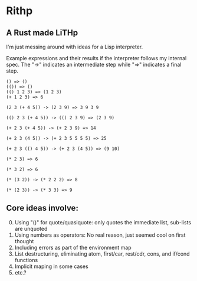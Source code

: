 # Rithp
## A Rust made LiTHp

I'm just messing around with ideas for a Lisp interpreter.

Example expressions and their results if the interpreter follows my internal spec. The "->" indicates an intermediate step while "=>" indicates a final step.
```
() => ()
(()) => ()
(() 1 2 3) => (1 2 3)
(+ 1 2 3) => 6

(2 3 (+ 4 5)) -> (2 3 9) => 3 9 3 9

(() 2 3 (+ 4 5)) -> (() 2 3 9) => (2 3 9)

(+ 2 3 (+ 4 5)) -> (+ 2 3 9) => 14

(+ 2 3 (4 5)) -> (+ 2 3 5 5 5 5) => 25

(+ 2 3 (() 4 5)) -> (+ 2 3 (4 5)) => (9 10)

(* 2 3) => 6

(* 3 2) => 6

(* (3 2)) -> (* 2 2 2) => 8

(* (2 3)) -> (* 3 3) => 9
```

## Core ideas involve:
0. Using "()" for quote/quasiquote: only quotes the immediate list, sub-lists are unquoted
0. Using numbers as operators: No real reason, just seemed cool on first thought
0. Including errors as part of the environment map
0. List destructuring, eliminating atom, first/car, rest/cdr, cons, and if/cond functions
0. Implicit maping in some cases
0. etc.?
